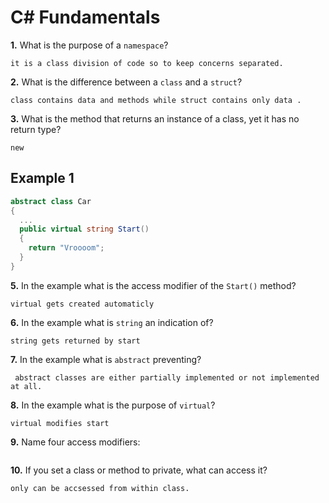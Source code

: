 # C# Fundamentals


**1.** What is the purpose of a `namespace`?
<!-- enter you answer in the space below -->
```
it is a class division of code so to keep concerns separated.
```
**2.** What is the difference between a `class` and a `struct`?
<!-- enter you answer in the space below -->
```
class contains data and methods while struct contains only data .
```
**3.** What is the method that returns an instance of a class, yet it has no return type?
<!-- enter you answer in the space below -->
```
new
```
## Example 1
```c#
abstract class Car
{
  ...
  public virtual string Start()
  {
    return "Vroooom";
  }
}
```
**5.** In the example what is the access modifier of the `Start()` method?
<!-- enter you answer in the space below -->
```
virtual gets created automaticly
```
**6.** In the example what is `string` an indication of?
<!-- enter you answer in the space below -->
```
string gets returned by start
```
**7.** In the example what is `abstract` preventing?
<!-- enter you answer in the space below -->
```
 abstract classes are either partially implemented or not implemented at all.
```
**8.** In the example what is the purpose of `virtual`?
<!-- enter you answer in the space below -->
```
virtual modifies start
```
**9.** Name four access modifiers:
<!-- enter you answer in the space below -->
```

```
**10.** If you set a class or method to private, what can access it?
<!-- enter you answer in the space below -->
```
only can be accsessed from within class.
```